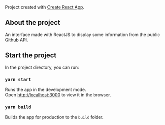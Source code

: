 Project created  with [Create React App](https://github.com/facebook/create-react-app).

## About the project
An interface made with ReactJS to display some information from the public Github API.

## Start the project

In the project directory, you can run:

### `yarn start`

Runs the app in the development mode.<br />
Open [http://localhost:3000](http://localhost:3000) to view it in the browser.


### `yarn build`

Builds the app for production to the `build` folder.<br />
